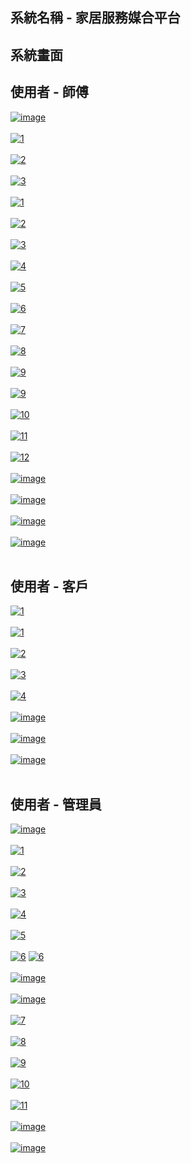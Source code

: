 ## 系統名稱 - 家居服務媒合平台
## 系統畫面
## 使用者 - 師傅

<a href="https://postimg.cc/m1HcgGzG" target="_blank"><img src="https://i.postimg.cc/SRZcVSmj/image.png" alt="image"/></a><br/><br/>
<a href="https://postimg.cc/WtBFftCp" target="_blank"><img src="https://i.postimg.cc/L6Xt51VP/1.png" alt="1"/></a><br/><br/>
<a href="https://postimages.org/" target="_blank"><img src="https://i.postimg.cc/7YWg2ZBW/2.png" alt="2"/></a><br/><br/>
<a href="https://postimg.cc/mz0Dq6dp" target="_blank"><img src="https://i.postimg.cc/cCJnvpfW/3.png" alt="3"/></a><br/><br/>
<a href="https://postimg.cc/vDdVH481" target="_blank"><img src="https://i.postimg.cc/59XqgzZm/1.png" alt="1"/></a><br/><br/>
<a href="https://postimg.cc/9wpVc8mB" target="_blank"><img src="https://i.postimg.cc/NLh07SZZ/2.png" alt="2"/></a><br/><br/>
<a href="https://postimg.cc/Mv9MDt7R" target="_blank"><img src="https://i.postimg.cc/jSbHRFC8/3.png" alt="3"/></a><br/><br/>
<a href="https://postimg.cc/xXqkFH5Z" target="_blank"><img src="https://i.postimg.cc/W1wMzwks/4.png" alt="4"/></a><br/><br/>
<a href="https://postimg.cc/RW83rFbZ" target="_blank"><img src="https://i.postimg.cc/vm85Vxrf/5.png" alt="5"/></a><br/><br/>
<a href="https://postimg.cc/p9FmPHgY" target="_blank"><img src="https://i.postimg.cc/Pq6Yzfyc/6.png" alt="6"/></a><br/><br/>
<a href="https://postimg.cc/mzWtDn4x" target="_blank"><img src="https://i.postimg.cc/1tf6WxYz/7.png" alt="7"/></a><br/><br/>
<a href="https://postimg.cc/CBCdf4MR" target="_blank"><img src="https://i.postimg.cc/JnvXvT95/8.png" alt="8"/></a><br/><br/>
<a href="https://postimg.cc/gLYjy6rN" target="_blank"><img src="https://i.postimg.cc/RhttB7m5/9.png" alt="9"/></a><br/><br/>
<a href="https://postimg.cc/0rxz1hZD" target="_blank"><img src="https://i.postimg.cc/G3TGGCy7/9.png" alt="9"/></a><br/><br/>
<a href="https://postimg.cc/xqRcfgF7" target="_blank"><img src="https://i.postimg.cc/PrGZMRbt/10.png" alt="10"/></a><br/><br/>
<a href="https://postimg.cc/Czhnk9qS" target="_blank"><img src="https://i.postimg.cc/tCPdQjRZ/11.png" alt="11"/></a><br/><br/>
<a href="https://postimg.cc/PNz8LdNS" target="_blank"><img src="https://i.postimg.cc/h4N85jnR/12.png" alt="12"/></a><br/><br/>
<a href="https://postimg.cc/G9kSHTk6" target="_blank"><img src="https://i.postimg.cc/ZYgksr0Y/image.png" alt="image"/></a><br/><br/>
<a href="https://postimg.cc/V0rt0Chp" target="_blank"><img src="https://i.postimg.cc/qqQxYcxJ/image.png" alt="image"/></a><br/><br/>
<a href="https://postimg.cc/ZBNsPCXB" target="_blank"><img src="https://i.postimg.cc/NMChcX44/image.png" alt="image"/></a><br/><br/>
<a href="https://postimg.cc/8fHHwW45" target="_blank"><img src="https://i.postimg.cc/QVLy8JWp/image.png" alt="image"/></a><br/><br/>



## 使用者 - 客戶

<a href="https://postimg.cc/Cz2M52Cv" target="_blank"><img src="https://i.postimg.cc/3x8kS5kH/1.png" alt="1"/></a><br/><br/>
<a href="https://postimg.cc/K1gGM5Jm" target="_blank"><img src="https://i.postimg.cc/L8xnGCPg/1.png" alt="1"/></a><br/><br/>
<a href="https://postimg.cc/cKRdD4pj" target="_blank"><img src="https://i.postimg.cc/JhgtzsP1/2.png" alt="2"/></a><br/><br/>
<a href="https://postimg.cc/ftMD1QZb" target="_blank"><img src="https://i.postimg.cc/j572wRFy/3.png" alt="3"/></a><br/><br/>
<a href="https://postimg.cc/HJDp47hX" target="_blank"><img src="https://i.postimg.cc/1z4fSG0C/4.png" alt="4"/></a><br/><br/>
<a href="https://postimg.cc/k28Vm9rN" target="_blank"><img src="https://i.postimg.cc/VkZXXLDh/image.png" alt="image"/></a><br/><br/>
<a href="https://postimg.cc/PNr88BZh" target="_blank"><img src="https://i.postimg.cc/QNcgvDdB/image.png" alt="image"/></a><br/><br/>
<a href="https://postimg.cc/sQKQNJkt" target="_blank"><img src="https://i.postimg.cc/WzcGtWXb/image.png" alt="image"/></a><br/><br/>



## 使用者 - 管理員

<a href="https://postimg.cc/MvSb4sfF" target="_blank"><img src="https://i.postimg.cc/RV3sWyS4/image.png" alt="image"/></a><br/><br/>
<a href="https://postimg.cc/5YPdGHnP" target="_blank"><img src="https://i.postimg.cc/PJHXCYZk/1.png" alt="1"/></a><br/><br/>
<a href="https://postimg.cc/Fk75Q96h" target="_blank"><img src="https://i.postimg.cc/0jC8DjdK/2.png" alt="2"/></a><br/><br/>
<a href="https://postimg.cc/4ndTc5xj" target="_blank"><img src="https://i.postimg.cc/XNKNT1SN/3.png" alt="3"/></a><br/><br/>
<a href="https://postimg.cc/t7MGNx1J" target="_blank"><img src="https://i.postimg.cc/ncHVZKp4/4.png" alt="4"/></a><br/><br/>
<a href="https://postimg.cc/pp5bGL8Z" target="_blank"><img src="https://i.postimg.cc/KvJGYK8d/5.png" alt="5"/></a><br/><br/>
<a href='https://postimg.cc/BLcFT3Zc' target='_blank'><img src='https://i.postimg.cc/DZRcKftD/6.png' border='0' alt='6'/></a>
<a href="https://postimg.cc/YvccJBzw" target="_blank"><img src="https://i.postimg.cc/cLCstsK6/6.png" alt="6"/></a><br/><br/>
<a href="https://postimg.cc/rzxFsjZc" target="_blank"><img src="https://i.postimg.cc/CM6Zv6jZ/image.png" alt="image"/></a><br/><br/>
<a href="https://postimg.cc/nC32D4MS" target="_blank"><img src="https://i.postimg.cc/6pXmFzKK/image.png" alt="image"/></a><br/><br/>
<a href="https://postimg.cc/yJyzmp9C" target="_blank"><img src="https://i.postimg.cc/nL6ct6hr/7.png" alt="7"/></a><br/><br/>
<a href="https://postimg.cc/cvYWHLLH" target="_blank"><img src="https://i.postimg.cc/JzYzpywb/8.png" alt="8"/></a><br/><br/>
<a href="https://postimg.cc/F7wmNLm8" target="_blank"><img src="https://i.postimg.cc/3xxwjXq8/9.png" alt="9"/></a><br/><br/>
<a href="https://postimg.cc/cKSS8Gvc" target="_blank"><img src="https://i.postimg.cc/TPyYFRGB/10.png" alt="10"/></a><br/><br/>
<a href="https://postimg.cc/vg8w37Lg" target="_blank"><img src="https://i.postimg.cc/LXL44NJT/11.png" alt="11"/></a><br/><br/>
<a href="https://postimg.cc/wyNL4Jqz" target="_blank"><img src="https://i.postimg.cc/d1H61mgh/image.png" alt="image"/></a><br/><br/>
<a href="https://postimg.cc/TKPmMBdC" target="_blank"><img src="https://i.postimg.cc/L8tVfMrK/image.png" alt="image"/></a><br/><br/>


